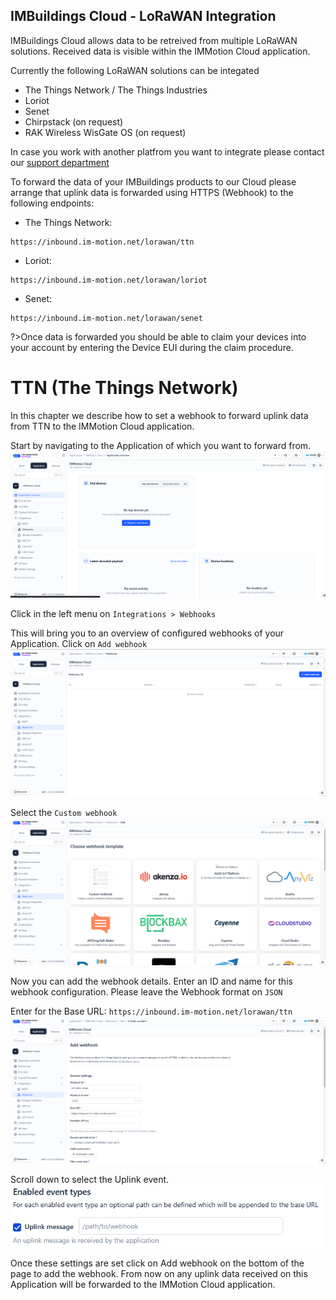 ## IMBuildings Cloud - LoRaWAN Integration

IMBuildings Cloud allows data to be retreived from multiple LoRaWAN solutions.
Received data is visible within the IMMotion Cloud application.

Currently the following LoRaWAN solutions can be integated
- The Things Network / The Things Industries
- Loriot
- Senet
- Chirpstack (on request)
- RAK Wireless WisGate OS (on request)

In case you work with another platfrom you want to integrate please contact our <a href="mailto:support@imbuildings.com">support department</a>

To forward the data of your IMBuildings products to our Cloud please arrange that uplink data is forwarded using HTTPS (Webhook) to the following endpoints:
- The Things Network: 
```
https://inbound.im-motion.net/lorawan/ttn
```
- Loriot: 
```
https://inbound.im-motion.net/lorawan/loriot
```
- Senet: 
```
https://inbound.im-motion.net/lorawan/senet
```

?>Once data is forwarded you should be able to claim your devices into your account by entering the Device EUI during the claim procedure.

# TTN (The Things Network)

In this chapter we describe how to set a webhook to forward uplink data from TTN to the IMMotion Cloud application.

Start by navigating to the Application of which you want to forward from.
<img src="./assets/cloud/lorawan-ttn-application.png" alt="TTN Application"  class="image-75 image-center image-border">

Click in the left menu on `Integrations > Webhooks`

This will bring you to an overview of configured webhooks of your Application.
Click on `Add webhook`
<img src="./assets/cloud/lorawan-ttn-webhooks.png" alt="TTN Webhooks"  class="image-75 image-center image-border">

Select the `Custom webhook`
<img src="./assets/cloud/lorawan-ttn-select-webhook.png" alt="TTN Select Webhook"  class="image-75 image-center image-border">

Now you can add the webhook details. Enter an ID and name for this webhook configuration. Please leave the Webhook format on `JSON`

Enter for the Base URL: `https://inbound.im-motion.net/lorawan/ttn`
<img src="./assets/cloud/lorawan-ttn-add-webhook.png" alt="TTN Select Webhook"  class="image-75 image-center image-border">

Scroll down to select the Uplink event.
<img src="./assets/cloud/lorawan-ttn-webhook-events.png" alt="TTN Select Webhook events"  class="image-75 image-center image-border">

Once these settings are set click on Add webhook on the bottom of the page to add the webhook.
From now on any uplink data received on this Application will be forwarded to the IMMotion Cloud application.